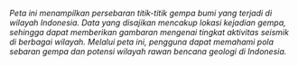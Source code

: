 *Peta ini menampilkan persebaran titik-titik gempa bumi yang terjadi di wilayah Indonesia. Data yang disajikan mencakup lokasi kejadian gempa, sehingga dapat memberikan gambaran mengenai tingkat aktivitas seismik di berbagai wilayah. Melalui peta ini, pengguna dapat memahami pola sebaran gempa dan potensi wilayah rawan bencana geologi di Indonesia.*
